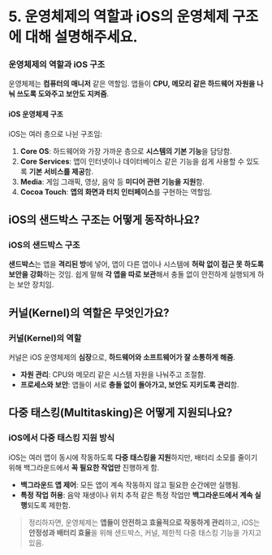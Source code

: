 #  5. 운영체제의 역할과 iOS의 운영체제 구조에 대해 설명해주세요.

### 운영체제의 역할과 iOS 구조

운영체제는 **컴퓨터의 매니저** 같은 역할임. 앱들이 **CPU, 메모리 같은 하드웨어 자원을 나눠 쓰도록 도와주고 보안도 지켜줌**.

#### iOS 운영체제 구조
iOS는 여러 층으로 나뉜 구조임:
1. **Core OS**: 하드웨어와 가장 가까운 층으로 **시스템의 기본 기능**을 담당함.
2. **Core Services**: 앱이 인터넷이나 데이터베이스 같은 기능을 쉽게 사용할 수 있도록 **기본 서비스를 제공**함.
3. **Media**: 게임 그래픽, 영상, 음악 등 **미디어 관련 기능을 지원**함.
4. **Cocoa Touch**: **앱의 화면과 터치 인터페이스**를 구현하는 역할임.

## iOS의 샌드박스 구조는 어떻게 동작하나요?
### iOS의 샌드박스 구조

**샌드박스**는 앱을 **격리된 방**에 넣어, 앱이 다른 앱이나 시스템에 **허락 없이 접근 못 하도록 보안을 강화**하는 것임. 쉽게 말해 **각 앱을 따로 보관**해서 충돌 없이 안전하게 실행되게 하는 보안 장치임.

## 커널(Kernel)의 역할은 무엇인가요?

### 커널(Kernel)의 역할

커널은 iOS 운영체제의 **심장**으로, **하드웨어와 소프트웨어가 잘 소통하게 해줌**.

- **자원 관리**: CPU와 메모리 같은 시스템 자원을 나눠주고 조절함.
- **프로세스와 보안**: 앱들이 서로 **충돌 없이 돌아가고, 보안도 지키도록 관리**함.

## 다중 태스킹(Multitasking)은 어떻게 지원되나요?

### iOS에서 다중 태스킹 지원 방식

iOS는 여러 앱이 동시에 작동하도록 **다중 태스킹을 지원**하지만, 배터리 소모를 줄이기 위해 백그라운드에서 **꼭 필요한 작업만** 진행하게 함.

- **백그라운드 앱 제어**: 모든 앱이 계속 작동하지 않고 필요한 순간에만 실행됨.
- **특정 작업 허용**: 음악 재생이나 위치 추적 같은 특정 작업만 **백그라운드에서 계속 실행**되도록 제한함.

> 정리하자면, 운영체제는 **앱들이 안전하고 효율적으로 작동하게 관리**하고, iOS는 **안정성과 배터리 효율**을 위해 샌드박스, 커널, 제한적 다중 태스킹 기능을 가지고 있음.
